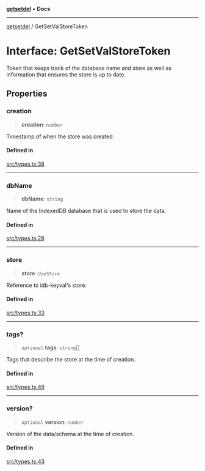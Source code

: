 [**getsetdel**](../README.md) • **Docs**

---

[getsetdel](../README.md) / GetSetValStoreToken

# Interface: GetSetValStoreToken

Token that keeps track of the database name and store as well as information
that ensures the store is up to date.

## Properties

### creation

> **creation**: `number`

Timestamp of when the store was created.

#### Defined in

[src/types.ts:38](https://github.com/ericvera/getsetdel/blob/main/src/types.ts#L38)

---

### dbName

> **dbName**: `string`

Name of the IndexedDB database that is used to store the data.

#### Defined in

[src/types.ts:28](https://github.com/ericvera/getsetdel/blob/main/src/types.ts#L28)

---

### store

> **store**: `UseStore`

Reference to idb-keyval's store.

#### Defined in

[src/types.ts:33](https://github.com/ericvera/getsetdel/blob/main/src/types.ts#L33)

---

### tags?

> `optional` **tags**: `string`[]

Tags that describe the store at the time of creation.

#### Defined in

[src/types.ts:48](https://github.com/ericvera/getsetdel/blob/main/src/types.ts#L48)

---

### version?

> `optional` **version**: `number`

Version of the data/schema at the time of creation.

#### Defined in

[src/types.ts:43](https://github.com/ericvera/getsetdel/blob/main/src/types.ts#L43)
